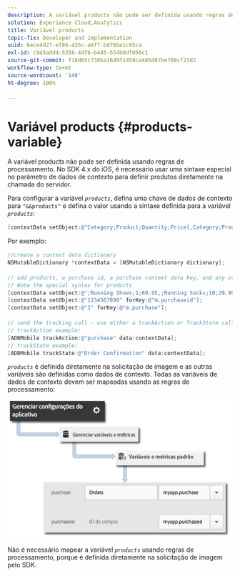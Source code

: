 ```yaml
---
description: A variável products não pode ser definida usando regras de processamento. No SDK 4.x do iOS, é necessário usar uma sintaxe especial no parâmetro de dados de contexto para definir produtos diretamente na chamada do servidor.
solution: Experience Cloud,Analytics
title: Variável products
topic-fix: Developer and implementation
uuid: 6ece4d27-ef86-435c-a6f7-bd76be1c95ca
exl-id: c945add4-5358-44f6-b445-554b0df056c1
source-git-commit: f18d65c738ba16d9f1459ca485d87be708cf23d2
workflow-type: tm+mt
source-wordcount: '148'
ht-degree: 100%

---
```


# Variável products  {#products-variable}

A variável products não pode ser definida usando regras de processamento. No SDK 4.x do iOS, é necessário usar uma sintaxe especial no parâmetro de dados de contexto para definir produtos diretamente na chamada do servidor.

Para configurar a variável *`products`*, defina uma chave de dados de contexto para `"&&products"` e defina o valor usando a sintaxe definida para a variável *`products`*:

```objective-c
[contextData setObject:@"Category;Product;Quantity;Price[,Category;Product;Quantity;Price]" forKey:@"&&products"];
```

Por exemplo:

```objective-c
//create a context data dictionary 
NSMutableDictionary *contextData = [NSMutableDictionary dictionary]; 
 
// add products, a purchase id, a purchase context data key, and any other data you want to collect. 
// Note the special syntax for products 
[contextData setObject:@";Running Shoes;1;69.95,;Running Socks;10;29.99" forKey:@"&&products"]; 
[contextData setObject:@"1234567890" forKey:@"m.purchaseid"]; 
[contextData setObject:@"1" forKey:@"m.purchase"]; 
 
// send the tracking call - use either a trackAction or TrackState call. 
// trackAction example: 
[ADBMobile trackAction:@"purchase" data:contextData]; 
// trackState example: 
[ADBMobile trackState:@"Order Confirmation" data:contextData]; 
```

*`products`* é definida diretamente na solicitação de imagem e as outras variáveis são definidas como dados de contexto. Todas as variáveis de dados de contexto devem ser mapeadas usando as regras de processamento:

![](assets/map-products.png)

Não é necessário mapear a variável  *`products`* usando regras de processamento, porque é definida diretamente na solicitação de imagem pelo SDK.
